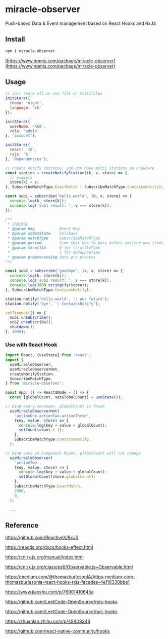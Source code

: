 # miracle-observer
Push-based Data &amp; Event management based on React Hooks and RxJS

## Install

```javascript
npm i miracle-observer
```
[https://www.npmjs.com/package/miracle-observer](https://www.npmjs.com/package/miracle-observer)

## Usage

```javascript
// init store all in one file or multifiles
initStore({
  theme: 'night',
  language: 'zh'
});

initStore({
  userName: 'K68',
  role: 'admin'
}, 'account');

initStore({
  react: '16',
  rxjs: '6'
}, 'dependencies');

// create notify instance, you can have multi stations in anywhere
const station = createNotifyStation((k, v, store) => {
  // example
  store[k] = v;
}, SubscribeMatchType.ExactMatch | SubscribeMatchType.ContainsNotify);

const sub1 = subscribe('hello_world', (k, v, store) => {
  console.log(k, store[k]);
  console.log('sub1 result: ', v === store[k]);
});

/**
 * 订阅方法
 * @param key           Event Key
 * @param cbGetState    Callback
 * @param matchType     SubscribeMatchType
 * @param period        time that has to pass before emiting new items (ms)
 * @param throttle      0 for throttleTime
 *                      1 for debounceTime
 * @param preprocessing data pre process
**/

const sub2 = subscribe('goodbye', (k, v, store) => {
  console.log(k, store[k]);
  console.log('sub2 result: ', v === store[k]);
  console.log(JSON.stringify(store));
}, SubscribeMatchType.ContainsNotify);

station.notify('hello_world', ': our future');
station.notify('bye', ': ContainsNotify');

setTimeout(() => {
  sub1.unsubscribe();
  sub2.unsubscribe();
  shutdown();
}, 1000);

```

### Use with React Hook

```javascript
import React, {useState} from 'react';
import {
  useMiracleObserver,
  useMiracleObserverHot,
  createNotifyStation,
  SubscribeMatchType,
} from 'miracle-observer';

const App: () => React$Node = () => {
  const [globalCount, setGlobalCount] = useState(0);

// bind every rerender, globalCount is fresh
  useMiracleObserverHot(
    'actionOne.actionTwo.actionThree',
    (key, value, store) => {
      console.log(key + value + globalCount);
      setCount(count + 1);
    },
    SubscribeMatchType.ContainsNotify,
  );

// bind once in Component Mount, globalCount will not change
  useMiracleObserver(
    'actionTwo',
    (key, value, store) => {
      console.log(key + value + globalCount);
      setGlobalCount(store.globalCount);
    },
    SubscribeMatchType.ExactMatch,
    2000,
    0,
  );

  ...
```

## Reference

https://github.com/ReactiveX/RxJS

https://reactjs.org/docs/hooks-effect.html

https://cn.rx.js.org/manual/index.html

https://cn.rx.js.org/class/es6/Observable.js~Observable.html

https://medium.com/@thomasburlesonIA/https-medium-com-thomasburlesonia-react-hooks-rxjs-facades-4e116330bbe1

https://www.jianshu.com/p/76901410645a

https://github.com/LeetCode-OpenSource/rxjs-hooks

https://github.com/LeetCode-OpenSource/rxjs-hooks

https://zhuanlan.zhihu.com/p/49408348

https://github.com/react-native-community/hooks